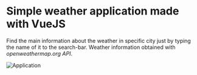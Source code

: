 # Simple weather application made with VueJS

Find the main information about the weather in specific city just by typing the name of it to the search-bar. Weather information obtained with *openweathermap.org API*.

![Application](src/assets/app.gif)

